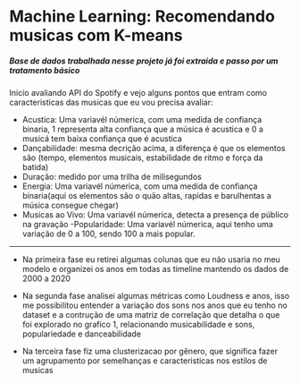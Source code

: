 # Machine Learning: Recomendando musicas com K-means
#####  Base de dados trabalhada nesse projeto já foi extraida e passo por um tratamento básico

Inicio avaliando  API do Spotify e vejo alguns pontos  que entram como caracteristicas das musicas que eu vou precisa avaliar:

- Acustica: Uma variavél númerica, com uma medida de confiança binaria, 1 representa alta confiança que a música é acustica e 0 a musicá tem baixa confiança que é acustica
- Dançabilidade: mesma decrição acima, a diferença é que os elementos são (tempo, elementos musicais, estabilidade de ritmo e força da batida)
- Duração: medido por uma trilha de milisegundos
- Energia: Uma variavél númerica, com uma medida de confiança binaria(aqui os elementos são o quão altas, rapidas e barulhentas a música consegue chegar)
- Musicas ao Vivo: Uma variavél númerica, detecta a presença de público na gravação
-Popularidade: Uma variavél númerica, aqui tenho uma variação de 0 a 100, sendo 100 a mais popular.
-------------------------------------------------------------------------------------------------
- Na primeira fase eu retirei algumas colunas que eu não usaria no meu modelo e organizei os anos em todas as timeline mantendo os dados de 2000 a 2020

- Na segunda fase analisei algumas métricas como Loudness e anos, isso me possibilitou entender a variação dos sons nos anos que eu tenho no dataset e a contrução 
de uma matriz de correlação que detalha o que foi explorado no grafico 1, relacionando musicabilidade e sons, populariedade e danceabilidade

- Na terceira fase fiz uma clusterizacao por gênero, que significa fazer um agrupamento por semelhanças e caracteristicas nos estilos de musicas 


